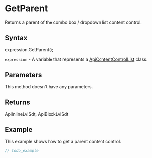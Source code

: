 # GetParent

Returns a parent of the combo box / dropdown list content control.

## Syntax

expression.GetParent();

`expression` - A variable that represents a [ApiContentControlList](../ApiContentControlList.md) class.

## Parameters

This method doesn't have any parameters.

## Returns

ApiInlineLvlSdt, ApiBlockLvlSdt

## Example

This example shows how to get a parent content control.

```javascript
// todo_example
```
